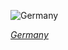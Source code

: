 
![Germany](https://www.gstatic.com/prettyearth/assets/full/1788.jpg)

*[Germany](https://www.google.com/maps/@54.188894,7.873009,16z/data=!3m1!1e3)*

